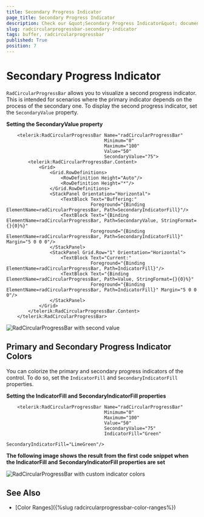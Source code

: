 ```yaml
---
title: Secondary Progress Indicator
page_title: Secondary Progress Indicator
description: Check our &quot;Secondary Progress Indicator&quot; documentation article for the RadCircularProgressBar control. 
slug: radcircularprogressbar-secondary-indicator
tags: buffer, radcircularprogressbar
published: True
position: 7
---
```


# Secondary Progress Indicator

`RadCircularProgressBar` allows you to visualize a second progress indicator. This is intended for scenarios where the primary indicator depends on the process of the secondary one. To display the second progress indicator, set the `SecondaryValue` property.

__Setting the SecondaryValue property__
```XAML
    <telerik:RadCircularProgressBar Name="radCircularProgressBar"
                                    Minimum="0"
                                    Maximum="100" 
                                    Value="50"
                                    SecondaryValue="75">
        <telerik:RadCircularProgressBar.Content>
            <Grid>
                <Grid.RowDefinitions>
                    <RowDefinition Height="Auto"/>
                    <RowDefinition Height="*"/>
                </Grid.RowDefinitions>
                <StackPanel Orientation="Horizontal">
                    <TextBlock Text="Buffering:"
                               Foreground="{Binding ElementName=radCircularProgressBar, Path=SecondaryIndicatorFill}"/>
                    <TextBlock Text="{Binding ElementName=radCircularProgressBar, Path=SecondaryValue, StringFormat={}{0}%}" 
                               Foreground="{Binding ElementName=radCircularProgressBar, Path=SecondaryIndicatorFill}" Margin="5 0 0 0"/>
                </StackPanel>
                <StackPanel Grid.Row="1" Orientation="Horizontal">
                    <TextBlock Text="Current:"
                               Foreground="{Binding ElementName=radCircularProgressBar, Path=IndicatorFill}"/>
                    <TextBlock Text="{Binding ElementName=radCircularProgressBar, Path=Value, StringFormat={}{0}%}" 
                               Foreground="{Binding ElementName=radCircularProgressBar, Path=IndicatorFill}" Margin="5 0 0 0"/>
                </StackPanel>
            </Grid>
        </telerik:RadCircularProgressBar.Content>
    </telerik:RadCircularProgressBar>
```

![RadCircularProgressBar with second value](images/radcircularprogressbar-buffer-0.png)

## Primary and Secondary Progress Indicator Colors

You can colorize the primary and secondary progress indicators of the control. To do so, set the `IndicatorFill` and `SecondaryIndicatorFill` properties.

__Setting the IndicatorFill and SecondaryIndicatorFill properties__
```XAML
    <telerik:RadCircularProgressBar Name="radCircularProgressBar"
                                    Minimum="0"
                                    Maximum="100" 
                                    Value="50"
                                    SecondaryValue="75"
                                    IndicatorFill="Green" 
                                    SecondaryIndicatorFill="LimeGreen"/>
```

__The following image shows the result from the first code snippet when the IndicatorFill and SecondaryIndicatorFill properties are set__

![RadCircularProgressBar with custom indicator colors](images/radcircularprogressbar-buffer-1.png)

## See Also
* [Color Ranges]({%slug radcircularprogressbar-color-ranges%})